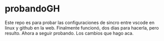 # probandoGH
Este repo es para probar las configuraciones de sincro entre vscode en linux y github en la web.
Finalmente funcionó, dos dias para hacerla, pero resulto.
Ahora a seguir probando.
Los cambios que hago aca.

